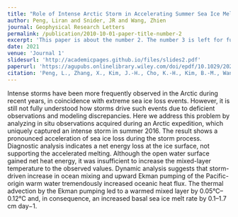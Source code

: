 ```yaml
---
title: "Role of Intense Arctic Storm in Accelerating Summer Sea Ice Melt: An In Situ Observational Study"
author: Peng, Liran and Snider, JR and Wang, Zhien
journal: Geophysical Research Letters
permalink: /publication/2010-10-01-paper-title-number-2
excerpt: 'This paper is about the number 2. The number 3 is left for future work.'
date: 2021
venue: 'Journal 1'
slidesurl: 'http://academicpages.github.io/files/slides2.pdf'
paperurl: 'https://agupubs.onlinelibrary.wiley.com/doi/epdf/10.1029/2021GL092714'
citation: 'Peng, L., Zhang, X., Kim, J.-H., Cho, K.-H., Kim, B.-M., Wang, Z., & Tang, H. (2021). Role of intense Arctic storm in accelerating summer sea ice melt: An in situ observational study. Geophysical Research Letters, 48, e2021GL092714. https://doi.org/10.1029/2021GL092714'
---
```


Intense storms have been more frequently observed in the Arctic during recent years, in coincidence with extreme sea ice loss events. However, it is still not fully understood how storms drive such events due to deficient observations and modeling discrepancies. Here we address this problem by analyzing in situ observations acquired during an Arctic expedition, which uniquely captured an intense storm in summer 2016. The result shows a pronounced acceleration of sea ice loss during the storm process. Diagnostic analysis indicates a net energy loss at the ice surface, not supporting the accelerated melting. Although the open water surface gained net heat energy, it was insufficient to increase the mixed-layer temperature to the observed values. Dynamic analysis suggests that storm-driven increase in ocean mixing and upward Ekman pumping of the Pacific-origin warm water tremendously increased oceanic heat flux. The thermal advection by the Ekman pumping led to a warmed mixed layer by 0.05°C–0.12°C and, in consequence, an increased basal sea ice melt rate by 0.1–1.7 cm day−1.